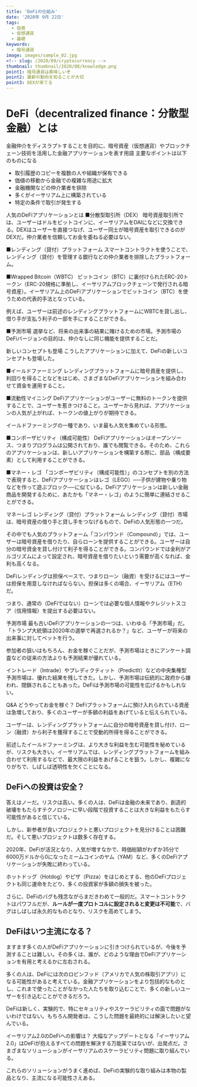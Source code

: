 ```yaml
---
title: 'DeFiの仕組み'
date: '2020年 9月 22日'
tags:
  - 投資
  - 仮想通貨
  - 基礎
keywords:
  - 暗号通貨
image: images/sample_02.jpg
<!-- slug: /2020/09/cryptocurrency -->
thumbnail: thumbnail/2020/08/knowledge.png
point1: 暗号通貨は美味しいぞ
point2: 最新の動向を知ることが大切
point3: DEXが来てる
---
```


# DeFi（decentralized finance：分散型金融）とは
金融仲介をディスラプトすることを目的に、暗号資産（仮想通貨）やブロックチェーン技術を活用した金融アプリケーションを表す用語
主要なポイントは以下のものになる
- 取引履歴のコピーを複数の人や組織が保有できる
- 価値の移動から金融での複雑な用途に拡大
- 金融機関などの仲介業者を排除
- 多くがイーサリアム上に構築されている
- 特定の条件で取引が発生する

人気のDeFiアプリケーションとは
■分散型取引所（DEX）
暗号資産取引所では、ユーザーはドルをビットコインに、イーサリアムをDAIになどに交換できる。DEXはユーザーを直接つなげ、ユーザー同士が暗号資産を取引できるのがDEXだ。仲介業者を信頼してお金を委ねる必要はない。

■レンディング（貸付）プラットフォーム
スマートコントラクトを使うことで、レンディング（貸付）を管理する銀行などの仲介業者を排除したプラットフォーム。

■Wrapped Bitcoin（WBTC）
ビットコイン（BTC）に裏付けられたERC-20トークン（ERC-20規格に準拠し、イーサリアムブロックチェーンで発行される暗号資産）。イーサリアム上のDeFiアプリケーションでビットコイン（BTC）を使うための代表的手法となっている。

例えば、ユーザーは前述のレンディングプラットフォームにWBTCを貸し出し、借り手が支払う利子の一部を手にすることができる。

■予測市場
選挙など、将来の出来事の結果に賭けるための市場。予測市場のDeFiバージョンの目的は、仲介なしに同じ機能を提供することだ。

新しいコンセプトも登場
こうしたアプリケーションに加えて、DeFiの新しいコンセプトも登場した。

■イールドファーミング
レンディングプラットフォームに暗号資産を提供し、利回りを得ることなどをはじめ、さまざまなDeFiアプリケーションを組み合わせて資金を運用すること。

■流動性マイニング
DeFiアプリケーションがユーザーに無料のトークンを提供することで、ユーザーを惹きつけること。ユーザーから見れば、アプリケーションの人気が上がれば、トークンの値上がりが期待できる。

イールドファーミングの一種であり、いま最も人気を集めている形態。

■コンポーザビリティ（構成可能性）
DeFiアプリケーションはオープンソース、つまりプログラムは公開されており、誰でも閲覧できる。そのため、これらのアプリケーションは、新しいアプリケーションを構築する際に、部品（構成要素）として利用することができる。

■マネー・レゴ
「コンポーザビリティ（構成可能性）」のコンセプトを別の方法で表現すると、DeFiアプリケーションはレゴ（LEGO）──子供が建物や乗り物などを作って遊ぶブロック──に似ている。DeFiアプリケーションは新しい金融商品を開発するために、あたかも「マネー・レゴ」のように簡単に連結させることができる。

マネーレゴ
レンディング（貸付）プラットフォーム
レンディング（貸付）市場は、暗号資産の借り手と貸し手をつなげるもので、DeFiの人気形態の一つだ。

その中でも人気のプラットフォーム「コンパウンド（Compound）」では、ユーザーは暗号資産を借りたり、自らローンを提供することができる。ユーザーは自分の暗号資金を貸し付けて利子を得ることができる。コンパウンドでは金利がアルゴリズムによって設定され、暗号資産を借りたいという需要が高くなれば、金利も高くなる。

DeFiレンディングは担保ベースで、つまりローン（融資）を受けるにはユーザーは担保を用意しなければならない。担保は多くの場合、イーサリアム（ETH）だ。

つまり、通常の（DeFiではない）ローンでは必要な個人情報やクレジットスコア（信用情報）を提出する必要はない。

予測市場
最も古いDeFiアプリケーションの一つは、いわゆる「予測市場」だ。「トランプ大統領は2020年の選挙で再選されるか？」など、ユーザーが将来の出来事に対してベットを行う。

参加者の狙いはもちろん、お金を稼ぐことだが、予測市場はときにアンケート調査などの従来の方法よりも予測結果が優れている。

イントレード（Intrade）やプレディクティット（PredictIt）などの中央集権型予測市場は、優れた結果を残してきた。しかし、予測市場は伝統的に政府から嫌われ、閉鎖されることもあった。DeFiは予測市場の可能性を広げるかもしれない。

Q&A
どうやってお金を稼ぐ？
DeFiプラットフォームに預け入れられている資産は急増しており、多くのユーザーが多額の利益をあげていると伝えられている。

ユーザーは、レンディングプラットフォームに自分の暗号資産を貸し付け、ローン（融資）から利子を獲得することで受動的所得を得ることができる。

前述したイールドファーミングは、より大きな利益を生む可能性を秘めているが、リスクも大きい。イーサリアムでは、レンディングプラットフォームを組み合わせて利用するなどで、最大限の利益をあげることを狙う。しかし、複雑になりがちで、しばしば透明性を欠くことになる。

## DeFiへの投資は安全？
答えはノーだ。リスクは高い。多くの人は、DeFiは金融の未来であり、創造的破壊をもたらすテクノロジーに早い段階で投資することは大きな利益をもたらす可能性があると信じている。

しかし、新参者が良いプロジェクトと悪いプロジェクトを見分けることは困難だ。そして悪いプロジェクトは数多く存在する。

2020年、DeFiが活況となり、人気が増すなかで、時価総額がわずか35分で6000万ドルから0になったミームコインのヤム（YAM）など、多くのDeFiアプリケーションが失敗に終わっている。

ホットドッグ（Hotdog）やピザ（Pizza）をはじめとする、他のDeFiプロジェクトも同じ運命をたどり、多くの投資家が多額の損失を被った。

さらに、DeFiのバグも残念ながらまだきわめて一般的だ。スマートコントラクトはパワフルだが、**ルールが一度プロトコルに設定されると変更は不可能**で、バグはしばしば永久的なものとなり、リスクを高めてしまう。

## DeFiはいつ主流になる？
ますます多くの人がDeFiアプリケーションに引きつけられているが、今後を予測することは難しい。その多くは、誰が、どのような理由でDeFiアプリケーションを有用と考えるかに左右される。

多くの人は、DeFiには次のロビンフッド（アメリカで人気の株取引アプリ）になる可能性があると考えている。金融アプリケーションをより包括的なものとし、これまで使ったことがなかった人たちを取り込むことで、多くの新しいユーザーを引き込むことができるだろう。

DeFiは新しく、実験的で、特にセキュリティやスケーラビリティの面で問題がないわけではない。もちろん開発者は、こうした問題を最終的には解決したいと望んでいる。

イーサリアム2.0のDeFiへの影響は？
大幅なアップデートとなる「イーサリアム2.0」はDeFiが抱えるすべての問題を解決する万能薬ではないが、出発点だ。さまざまなソリューションがイーサリアムのスケーラビリティ問題に取り組んでいる。

これらのソリューションがうまく進めば、DeFiの実験的な取り組みは本物の製品となり、主流になる可能性さえある。
